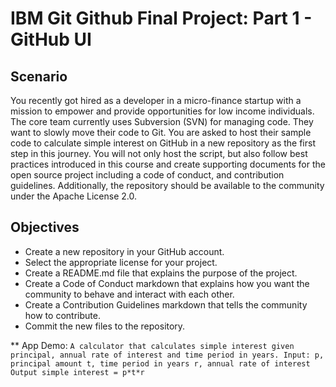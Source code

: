 # IBM Git Github Final Project: Part 1 - GitHub UI

## Scenario
You recently got hired as a developer in a micro-finance startup with a mission to empower and provide opportunities for low income individuals. The core team currently uses Subversion (SVN) for managing code. They want to slowly move their code to Git. You are asked to host their sample code to calculate simple interest on GitHub in a new repository as the first step in this journey. You will not only host the script, but also follow best practices introduced in this course and create supporting documents for the open source project including a code of conduct, and contribution guidelines. Additionally, the repository should be available to the community under the Apache License 2.0.

## Objectives

* Create a new repository in your GitHub account.
* Select the appropriate license for your project.
* Create a README.md file that explains the purpose of the project.
* Create a Code of Conduct markdown that explains how you want the community to behave and interact with each other.
* Create a Contribution Guidelines markdown that tells the community how to contribute.
* Commit the new files to the repository.

** App Demo:
`A calculator that calculates simple interest given principal, annual rate of interest and time period in years.
Input:
   p, principal amount
   t, time period in years
   r, annual rate of interest
Output
   simple interest = p*t*r`

   
